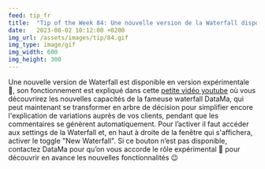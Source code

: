 ```yaml
---
feed: tip_fr
title:  "Tip of the Week 84: Une nouvelle version de la Waterfall disponible"
date:   2023-08-02 10:12:00 +0200
img_url: /assets/images/tip/84.gif
img_type: image/gif
img_width: 600
img_height: 300
---
```



Une nouvelle version de Waterfall est disponible en version expérimentale 🧪, son fonctionnement est expliqué dans cette [petite vidéo youtube](https://youtu.be/8CeyzFoaznQ) où vous découvrirez les nouvelles capacités de la fameuse waterfall DataMa, qui peut maintenant se transformer en arbre de décision pour simplifier encore l'explication de variations auprès de vos clients, pendant que les commentaires se génèrent automatiquement.
Pour l’activer il faut accéder aux settings de la Waterfall et, en haut à droite de la fenêtre qui s'affichera, activer le toggle "New Waterfall". Si ce bouton n’est pas disponible, contactez DataMa pour qu’on vous accorde le rôle expérimental 🥼 pour découvrir en avance les nouvelles fonctionnalités 😉